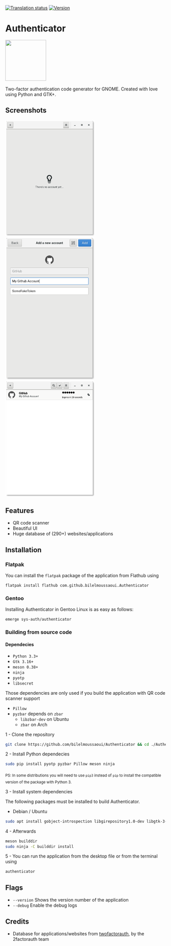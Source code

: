 [![Translation status](https://hosted.weblate.org/widgets/authenticator/-/svg-badge.svg)](https://hosted.weblate.org/engage/authenticator/?utm_source=widget) [![Version](https://img.shields.io/badge/version-0.2.3-green.svg)](https://github.com/bilelmoussaoui/Authenticator/releases)

# Authenticator
<img src="https://raw.githubusercontent.com/bilelmoussaoui/Authenticator/master/data/icons/hicolor/256x256/apps/com.github.bilelmoussaoui.Authenticator.png" width="128" height="128" />
<p>Two-factor authentication code generator for GNOME. Created with love using Python and GTK+.</p>

## Screenshots

<img src="data/screenshots/screenshot1.png" width="280" /> <img src="data/screenshots/screenshot2.png" width="280" /> <img src="data/screenshots/screenshot3.png" width="280" />

## Features

- QR code scanner
- Beautiful UI
- Huge database of (290+) websites/applications

## Installation

### Flatpak
You can install the `flatpak` package of the application from Flathub using
```
flatpak install flathub com.github.bilelmoussaoui.Authenticator
```

### Gentoo
Installing Authenticator in Gentoo Linux is as easy as follows:
```
emerge sys-auth/authenticator
```

### Building from source code
#### Dependecies

- `Python 3.3+`
- `Gtk 3.16+`
- `meson 0.38+`
- `ninja`
- `pyotp`
- `libsecret`

Those dependencies are only used if you build the application with QR code scanner support
- `Pillow`
- `pyzbar` depends on `zbar`
  - `libzbar-dev` on Ubuntu
  - `zbar` on Arch

1 - Clone the repository

```bash
git clone https://github.com/bilelmoussaoui/Authenticator && cd ./Authenticator
```

2 - Install Python dependecies

```bash
sudo pip install pyotp pyzbar Pillow meson ninja
```

<sub>PS: In some distributions you will need to use `pip3` instead of `pip` to install the compatible version of the package with Python 3.</sub> <br>

3 - Install system dependencies

The following packages must be installed to build Authenticator.

- Debian / Ubuntu

```bash
sudo apt install gobject-introspection libgirepository1.0-dev libgtk-3-dev
```

4 - Afterwards

```bash
meson builddir
sudo ninja -C builddir install
```

5 - You can run the application from the desktop file or from the terminal using
```bash
authenticator
```

## Flags

- `--version`
  Shows the version number of the application
- `--debug`
  Enable the debug logs


## Credits

- Database for applications/websites from [twofactorauth](https://github.com/2factorauth/twofactorauth), by the 2factorauth team
